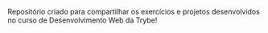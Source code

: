 Repositório criado para compartilhar os exercícios e projetos desenvolvidos no curso de Desenvolvimento Web da Trybe!
